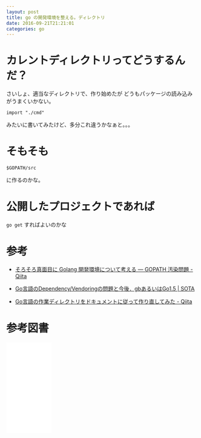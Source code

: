 ```yaml
---
layout: post
title: go の開発環境を整える。ディレクトリ
date: 2016-09-21T21:21:01
categories: go
---
```


# カレントディレクトリってどうするんだ？

さいしょ、適当なディレクトリで、作り始めたが
どうもパッケージの読み込みがうまくいかない。

```
import "./cmd"
```

みたいに書いてみたけど、多分これ違うかなぁと。。。

# そもそも

```
$GOPATH/src
```

に作るのかな。

# 公開したプロジェクトであれば

```go get``` すればよいのかな


# 参考

* [そろそろ真面目に Golang 開発環境について考える — GOPATH 汚染問題 - Qiita](http://qiita.com/spiegel-im-spiegel/items/73ebc684b5807277b7e2)

* [Go言語のDependency/Vendoringの問題と今後．gbあるいはGo1.5 \| SOTA](http://deeeet.com/writing/2015/06/26/golang-dependency-vendoring/)

* [Go言語の作業ディレクトリをドキュメントに従って作り直してみた - Qiita](http://qiita.com/ttsuzo/items/45eb4fc269986df9122c)

# 参考図書

<iframe style="width:120px;height:240px;" marginwidth="0" marginheight="0" scrolling="no" frameborder="0" src="//rcm-fe.amazon-adsystem.com/e/cm?lt1=_blank&bc1=000000&IS2=1&bg1=FFFFFF&fc1=000000&lc1=0000FF&t=mi3002-22&o=9&p=8&l=as4&m=amazon&f=ifr&ref=as_ss_li_til&asins=4621300253&linkId=54b7e05ab6406ca0d71627d0bd6794ab"></iframe>

